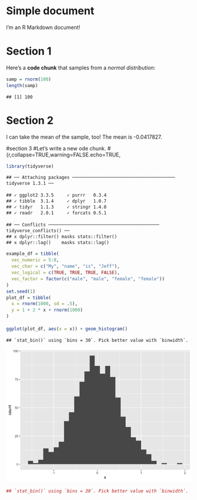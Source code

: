Simple document
================

I’m an R Markdown document!

# Section 1

Here’s a **code chunk** that samples from a *normal distribution*:

``` r
samp = rnorm(100)
length(samp)
```

    ## [1] 100

# Section 2

I can take the mean of the sample, too! The mean is -0.0417827.

\#section 3 \#Let’s write a new ode chunk.
\#{r,collapse=TRUE,warning=FALSE.echo=TRUE,

``` r
library(tidyverse)
```

    ## ── Attaching packages ─────────────────────────────────────── tidyverse 1.3.1 ──

    ## ✓ ggplot2 3.3.5     ✓ purrr   0.3.4
    ## ✓ tibble  3.1.4     ✓ dplyr   1.0.7
    ## ✓ tidyr   1.1.3     ✓ stringr 1.4.0
    ## ✓ readr   2.0.1     ✓ forcats 0.5.1

    ## ── Conflicts ────────────────────────────────────────── tidyverse_conflicts() ──
    ## x dplyr::filter() masks stats::filter()
    ## x dplyr::lag()    masks stats::lag()

``` r
example_df = tibble(
  vec_numeric = 5:8,
  vec_char = c("My", "name", "is", "Jeff"),
  vec_logical = c(TRUE, TRUE, TRUE, FALSE),
  vec_factor = factor(c("male", "male", "female", "female"))
)
set.seed(1)
plot_df = tibble(
  x = rnorm(1000, sd = .5),
  y = 1 + 2 * x + rnorm(1000)
)

ggplot(plot_df, aes(x = x)) + geom_histogram()
```

    ## `stat_bin()` using `bins = 30`. Pick better value with `binwidth`.

![](template_files/figure-gfm/unnamed-chunk-2-1.png)<!-- -->

``` r
## `stat_bin()` using `bins = 30`. Pick better value with `binwidth`.
```
